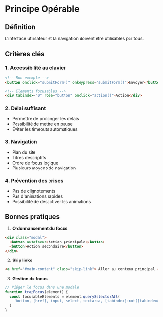 # Principe Opérable

## Définition

L'interface utilisateur et la navigation doivent être utilisables par tous.

## Critères clés

### 1. Accessibilité au clavier

```html
<!-- Bon exemple -->
<button onclick="submitForm()" onkeypress="submitForm()">Envoyer</button>

<!-- Elements focusables -->
<div tabindex="0" role="button" onclick="action()">Action</div>
```

### 2. Délai suffisant

- Permettre de prolonger les délais
- Possibilité de mettre en pause
- Éviter les timeouts automatiques

### 3. Navigation

- Plan du site
- Titres descriptifs
- Ordre de focus logique
- Plusieurs moyens de navigation

### 4. Prévention des crises

- Pas de clignotements
- Pas d'animations rapides
- Possibilité de désactiver les animations

## Bonnes pratiques

1. **Ordonnancement du focus**

```html
<div class="modal">
  <button autofocus>Action principale</button>
  <button>Action secondaire</button>
</div>
```

2. **Skip links**

```html
<a href="#main-content" class="skip-link"> Aller au contenu principal </a>
```

3. **Gestion du focus**

```javascript
// Piéger le focus dans une modale
function trapFocus(element) {
  const focusableElements = element.querySelectorAll(
    'button, [href], input, select, textarea, [tabindex]:not([tabindex="-1"])'
  )
}
```
